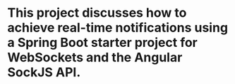 # This project discusses how to achieve real-time notifications using a Spring Boot starter project for WebSockets and the Angular SockJS API.
